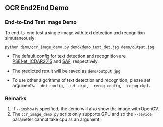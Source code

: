 ## OCR End2End Demo

### End-to-End Test Image Demo

To end-to-end test a single image with text detection and recognition simutaneously:

```shell
python demo/ocr_image_demo.py demo/demo_text_det.jpg demo/output.jpg
```

- The default config for text detection and recognition are [PSENet_ICDAR2015](../configs/textdet/psenet/psenet_r50_fpnf_600e_icdar2015.py) and [SAR](../configs/textrecog/sar/sar_r31_parallel_decoder_academic.py), respectively.

- The predicted result will be saved as `demo/output.jpg`.
- To use other algorithms of text detection and recognition, please set arguments: `--det-config`, `--det-ckpt`, `--recog-config`, `--recog-ckpt`.

### Remarks

1. If `--imshow` is specified, the demo will also show the image with OpenCV.
2. The `ocr_image_demo.py` script only supports GPU and so the `--device` parameter cannot take cpu as an argument.
